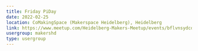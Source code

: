 ```yaml
---
title: Friday PiDay
date: 2022-02-25
location: CoMakingSpace (Makerspace Heidelberg), Heidelberg
link: https://www.meetup.com/Heidelberg-Makers-Meetup/events/bflvnsydcdbhc/
usergroup: makershd
type: usergroup
---
```

